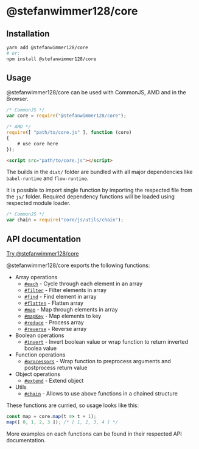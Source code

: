 # @stefanwimmer128/core

## Installation

``` bash
yarn add @stefanwimmer128/core
# or:
npm install @stefanwimmer128/core
```

## Usage

@stefanwimmer128/core can be used with CommonJS, AMD and in the Browser.

``` javascript
/* CommonJS */
var core = require("@stefanwimmer128/core");
```

``` javascript
/* AMD */
require([ "path/to/core.js" ], function (core)
{
    # use core here
});
```

``` html
<script src="path/to/core.js"></script>
```

The builds in the `dist/` folder are bundled with all major dependencies like `babel-runtime` and `flow-runtime`.

It is possible to import single function by importing the respected file from the `js/` folder. Required dependency functions will be loaded using respected module loader.

``` javascript
/* CommonJS */
var chain = require("core/js/utils/chain");
```

## API documentation

[Try @stefanwimmer128/core](https://npm.runkit.com/@stefanwimmer128/core)

@stefanwimmer128/core exports the following functions:

- Array operations
  - [`#each`](docs/array/each.md) - Cycle through each element in an array
  - [`#filter`](docs/array/filter.md) - Filter elements in array
  - [`#find`](docs/array/find.md) - Find element in array
  - [`#flatten`](docs/array/flatten.md) - Flatten array
  - [`#map`](docs/array/map.md) - Map through elements in array
  - [`#mapKey`](docs/array/mapKey.md) - Map elements to key
  - [`#reduce`](docs/array/reduce.md) - Process array
  - [`#reverse`](docs/array/reverse.md) - Reverse array
- Boolean operations
  - [`#invert`](docs/boolean/invert.md) - Invert boolean value or wrap function to return inverted boolea value
- Function operations
  - [`#processors`](docs/function/processors.md) - Wrap function to preprocess arguments and postprocess return value
- Object operations
  - [`#extend`](docs/object/extend.md) - Extend object
- Utils
  - [`#chain`](docs/utils/chain.md) - Allows to use above functions in a chained structure

These functions are curried, so usage looks like this:

``` javascript
const map = core.map(t => t + 1);
map([ 0, 1, 2, 3 ]); /* [ 1, 2, 3, 4 ] */
```

More examples on each functions can be found in their respected API documentation.
